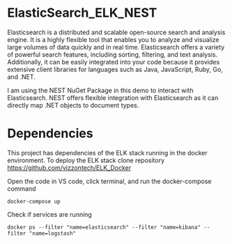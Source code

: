 # ElasticSearch_ELK_NEST

Elasticsearch is a distributed and scalable open-source search and analysis engine. It is a highly flexible tool that enables you to analyze and visualize large volumes of data quickly and in real time. Elasticsearch offers a variety of powerful search features, including sorting, filtering, and text analysis. Additionally, it can be easily integrated into your code because it provides extensive client libraries for languages such as Java, JavaScript, Ruby, Go, and .NET.


I am using the NEST NuGet Package in this demo to interact with Elasticsearch. NEST offers flexible integration with Elasticsearch as it can directly map .NET objects to document types.


# Dependencies 
This project has dependencies of the ELK stack running in the docker environment. To deploy the ELK stack clone repository https://github.com/vizzontech/ELK_Docker 

Open the code in VS code, click terminal, and run the docker-compose command 

```
docker-compose up

```
Check if services are running 
```
docker ps --filter "name=elasticsearch" --filter "name=kibana" --filter "name=logstash"

```

